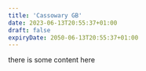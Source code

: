 ```yaml
---
title: 'Cassowary GB'
date: 2023-06-13T20:55:37+01:00
draft: false
expiryDate: 2050-06-13T20:55:37+01:00
---
```


there is some content here

